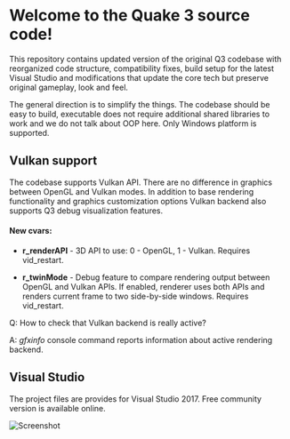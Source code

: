 # Welcome to the Quake 3 source code!

This repository contains updated version of the original Q3 codebase with reorganized code structure, compatibility fixes, build setup for the latest Visual Studio and modifications that update the core tech but preserve original gameplay, look and feel.

The general direction is to simplify the things. The codebase should be easy to build, executable does not require additional shared libraries to work and we do not talk about OOP here. Only Windows platform is supported.

## Vulkan support
The codebase supports Vulkan API. There are no difference in graphics between OpenGL and Vulkan modes.
In addition to base rendering functionality and graphics customization options Vulkan backend also supports Q3 debug visualization features.

#### New cvars:
* **r_renderAPI** - 3D API to use: 0 - OpenGL, 1 - Vulkan. Requires vid_restart.

* **r_twinMode** - Debug feature to compare rendering output between OpenGL and Vulkan APIs.
    If enabled, renderer uses both APIs and renders current frame to two side-by-side windows.
    Requires vid_restart.
    
Q: How to check that Vulkan backend is really active?

A: _gfxinfo_ console command reports information about active rendering backend.

    
## Visual Studio
The project files are provides for Visual Studio 2017. Free community version is available online.

![Screenshot](https://github.com/artemalive/Quake-III-Arena/raw/master/Screenshot.jpg)
